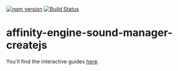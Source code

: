 [![npm version](https://badge.fury.io/js/affinity-engine-sound-manager-createjs.svg)](https://badge.fury.io/js/affinity-engine-sound-manager-createjs)
[![Build Status](https://travis-ci.org/affinity-engine/affinity-engine-sound-manager-createjs.svg?branch=master)](https://travis-ci.org/affinity-engine/affinity-engine-sound-manager-createjs)

# affinity-engine-sound-manager-createjs

You'll find the interactive guides [here](http://www.affinityengine.org/plugins/sound-manager-createjs).
